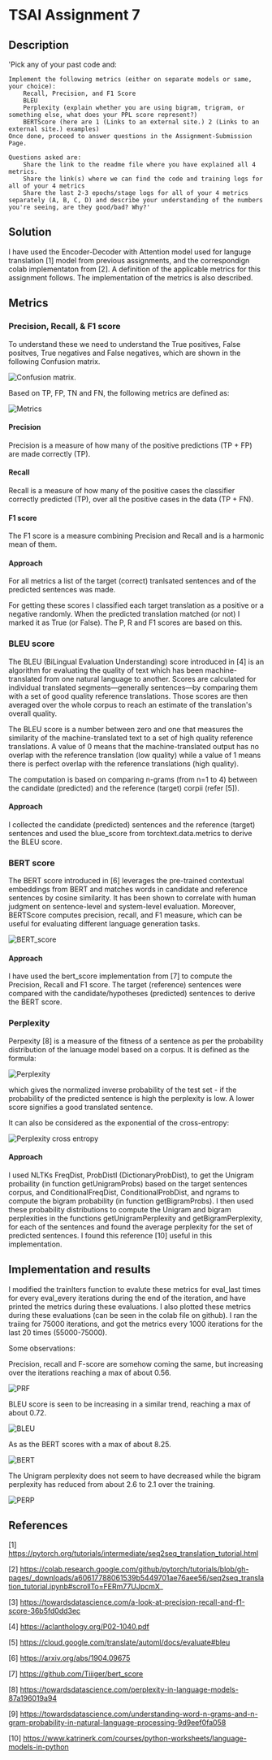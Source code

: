 # TSAI Assignment 7
## Description

'Pick any of your past code and:

    Implement the following metrics (either on separate models or same, your choice):
        Recall, Precision, and F1 Score
        BLEU 
        Perplexity (explain whether you are using bigram, trigram, or something else, what does your PPL score represent?)
        BERTScore (here are 1 (Links to an external site.) 2 (Links to an external site.) examples)
    Once done, proceed to answer questions in the Assignment-Submission Page. 

    Questions asked are:
        Share the link to the readme file where you have explained all 4 metrics. 
        Share the link(s) where we can find the code and training logs for all of your 4 metrics
        Share the last 2-3 epochs/stage logs for all of your 4 metrics separately (A, B, C, D) and describe your understanding of the numbers you're seeing, are they good/bad? Why?'
        
## Solution
I have used the Encoder-Decoder with Attention model used for languge translation [1] model from previous assignments, and the correspondign colab implementaton from [2]. A definition of the applicable metrics for this assignment follows. The implementation of the metrics is also described.

## Metrics
### Precision, Recall, & F1 score
To understand these we need to understand the True positives, False positves, True negatives and False negatives, which are shown in the following Confusion matrix.

![Confusion matrix](./resources/conf-matrix.png).

Based on TP, FP, TN and FN, the following metrics are defined as:

![Metrics](https://static.packt-cdn.com/products/9781785282287/graphics/B04223_10_02.jpg)

#### Precision

Precision is a measure of how many of the positive predictions (TP + FP) are made correctly (TP).

#### Recall

Recall is a measure of how many of the positive cases the classifier correctly predicted (TP), over all the positive cases in the data (TP + FN).

#### F1 score

The F1 score is a measure combining Precision and Recall and is a harmonic mean of them.

#### Approach

For all metrics a list of the target (correct) tranlsated sentences and of the predicted sentences was made.

For getting these scores I classified each target translation as a positive or a negative randomly. When the predicted translation matched (or not) I marked it as True (or False). The P, R and F1 scores are based on this.

### BLEU score

The BLEU (BiLingual Evaluation Understanding) score introduced in [4] is an algorithm for evaluating the quality of text which has been machine-translated from one natural language to another. Scores are calculated for individual translated segments—generally sentences—by comparing them with a set of good quality reference translations. Those scores are then averaged over the whole corpus to reach an estimate of the translation's overall quality.

The BLEU score is a number between zero and one that measures the similarity of the machine-translated text to a set of high quality reference translations. A value of 0 means that the machine-translated output has no overlap with the reference translation (low quality) while a value of 1 means there is perfect overlap with the reference translations (high quality).

The computation is based on comparing n-grams (from n=1 to 4) between the candidate (predicted) and the reference (target) corpii (refer [5]). 

#### Approach

I collected the candidate (predicted) sentences and the reference (target) sentences and used the blue_score from torchtext.data.metrics to derive the BLEU score.

### BERT score

The BERT score introduced in [6] leverages the pre-trained contextual embeddings from BERT and matches words in candidate and reference sentences by cosine similarity. It has been shown to correlate with human judgment on sentence-level and system-level evaluation. Moreover, BERTScore computes precision, recall, and F1 measure, which can be useful for evaluating different language generation tasks.

![BERT_score](https://github.com/Tiiiger/bert_score/raw/master/bert_score.png)

#### Approach

I have used the bert_score implementation from [7] to compute the Precision, Recall and F1 score. The target (reference) sentences were compared with the candidate/hypotheses (predicted) sentences to derive the BERT score.
 
### Perplexity

Perpexity [8] is a measure of the fitness of a sentence as per the probability distribution of the lanuage model based on a corpus. It is defined as the formula:

![Perplexity](https://miro.medium.com/max/700/1*DGceUxPPeIgE-V1m3SF-SA.png)

which gives the normalized inverse probability of the test set - if the probability of the predicted sentence is high the perplexity is low. A lower score signifies a good translated sentence.

It can also be considered as the exponential of the cross-entropy:

![Perplexity cross entropy](https://miro.medium.com/max/700/1*i9l_gtwNAup5luu_kdbahQ.png)

#### Approach

I used NLTKs FreqDist, ProbDistI (DictionaryProbDist), to get the Unigram probaility (in function getUnigramProbs) based on the target sentences corpus, and ConditionalFreqDist, ConditionalProbDist, and ngrams to compute the bigram probability (in function getBigramProbs). I then used these probability distributions to compute the Unigram and bigram perplexities in the functions getUnigramPerplexity and getBigramPerplexity, for each of the sentences and found the average perplexity for the set of predicted sentences. I found this reference [10] useful in this implementation.

## Implementation and results

I modified the trainIters function to evalute these metrics for eval_last times for every eval_every iterations during the end of the iteration, and have printed the metrics during these evaluations. I also plotted these metrics during these evaluations (can be seen in the colab file on github).
I ran the traiing for 75000 iterations, and got the metrics every 1000 iterations for the last 20 times (55000-75000).

Some observations:

Precision, recall and F-score are somehow coming the same, but increasing over the iterations reaching a max of about 0.56.

![PRF](./resources/PRFiter.png)

BLEU score is seen to be increasing in a similar trend, reaching a max of about 0.72.

![BLEU](./resources/BLEUiter.png)

As as the BERT scores with a max of about 8.25.

![BERT](./resources/BERTiter.png)

The Unigram perplexity does not seem to have decreased while the bigram perplexity has reduced from about 2.6 to 2.1 over the training.

![PERP](./resources/Perpiter.png)


## References
[1] https://pytorch.org/tutorials/intermediate/seq2seq_translation_tutorial.html

[2] https://colab.research.google.com/github/pytorch/tutorials/blob/gh-pages/_downloads/a60617788061539b5449701ae76aee56/seq2seq_translation_tutorial.ipynb#scrollTo=FERm77UJpcmX_

[3] https://towardsdatascience.com/a-look-at-precision-recall-and-f1-score-36b5fd0dd3ec

[4] https://aclanthology.org/P02-1040.pdf

[5] https://cloud.google.com/translate/automl/docs/evaluate#bleu

[6] https://arxiv.org/abs/1904.09675

[7] https://github.com/Tiiiger/bert_score 

[8] https://towardsdatascience.com/perplexity-in-language-models-87a196019a94

[9] https://towardsdatascience.com/understanding-word-n-grams-and-n-gram-probability-in-natural-language-processing-9d9eef0fa058

[10] https://www.katrinerk.com/courses/python-worksheets/language-models-in-python

